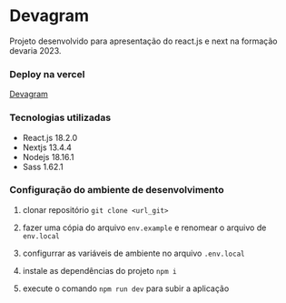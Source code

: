# Devagram

Projeto desenvolvido para apresentação do react.js e next na formação devaria 2023.

### Deploy na vercel 
[Devagram](https://devagram-react-nextjs-ejmztaciv-ricardolima.vercel.app/)

### Tecnologias utilizadas

- React.js 18.2.0
- Nextjs 13.4.4
- Nodejs 18.16.1
- Sass 1.62.1

### Configuração do ambiente de desenvolvimento

1. clonar repositório `git clone <url_git>`

1. fazer uma cópia do arquivo `env.example` e renomear o arquivo de `env.local`

1. configurrar as variáveis de ambiente no arquivo `.env.local`

1. instale as dependências do projeto `npm i `

1. execute o comando `npm run dev` para subir a aplicação
